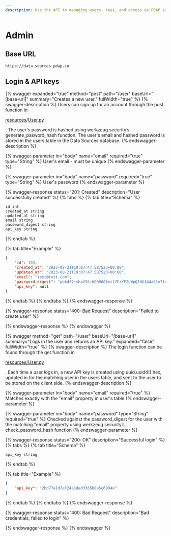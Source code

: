 ```yaml
---
description: Use the API to managing users, keys, and access as PDAP staff
---
```


# Admin

## Base URL

```
https://data-sources.pdap.io
```

## Login & API keys

{% swagger expanded="true" method="post" path="/user" baseUrl="[base-url]" summary="Creates a new user." fullWidth="true" %}
{% swagger-description %}
 Users can sign up for an account through the post function in 

[resources/User.py](https://github.com/Police-Data-Accessibility-Project/data-sources-app/blob/main/resources/User.py)

. The user's password is hashed using werkzeug.security’s generate_pasword_hash function. The user's email and hashed password is stored in the users table in the Data Sources database.
{% endswagger-description %}

{% swagger-parameter in="body" name="email" required="true" type="String" %}
User's email - must be unique
{% endswagger-parameter %}

{% swagger-parameter in="body" name="password" required="true" type="String" %}
User's password
{% endswagger-parameter %}

{% swagger-response status="201: Created" description="User successfully created" %}
{% tabs %}
{% tab title="Schema" %}
```plsql
id int
created_at string
updated_at string
email string
password_digest string
api_key string
```
{% endtab %}

{% tab title="Example" %}
```json
{
	"id": 103,
	"created_at": "2023-08-21T19:07:47.587523+00:00",
	"updated_at": "2023-08-21T19:07:47.587523+00:00",
	"email": "test@test.com",
	"password_digest": "pbkdf2:sha256:600000$oil7FzYFZLWpQfHU$44a61e71c063fe90dc22d0d498743dd7870e559c07a660c8de578cff86d5b3f4",
	"api_key": null
}
```
{% endtab %}
{% endtabs %}
{% endswagger-response %}

{% swagger-response status="400: Bad Request" description="Failed to create user" %}

{% endswagger-response %}
{% endswagger %}

{% swagger method="get" path="/user" baseUrl="[base-url]" summary="Logs in the user and returns an API key." expanded="false" fullWidth="true" %}
{% swagger-description %}
The login function can be found through the get function in 

[resources/User.py](https://github.com/Police-Data-Accessibility-Project/data-sources-app/blob/main/resources/User.py)

. Each time a user logs in, a new API key is created using uuid.uuid4().hex, updated in for the matching user in the users table, and sent to the user to be stored on the client side.
{% endswagger-description %}

{% swagger-parameter in="body" name="email" required="true" %}
Matches exactly with the "email" property in user's table
{% endswagger-parameter %}

{% swagger-parameter in="body" name="password" type="String" required="true" %}
Checked against the password_digest for the user with the matching "email" property using werkzeug.security’s check_password_hash function
{% endswagger-parameter %}

{% swagger-response status="200: OK" description="Successful login" %}
{% tabs %}
{% tab title="Schema" %}
```plsql
api_key string
```
{% endtab %}

{% tab title="Example" %}
```json
{
	"api_key": "2bd77a1d7ef24a1dad3365b8a5c6994e"
}
```
{% endtab %}
{% endtabs %}
{% endswagger-response %}

{% swagger-response status="400: Bad Request" description="Bad credentials, failed to login" %}

{% endswagger-response %}
{% endswagger %}

